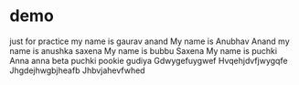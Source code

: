# demo
just for practice
my name is gaurav anand
My name is Anubhav Anand
my name is anushka saxena
My name is bubbu Saxena
My name is puchki Anna 
anna beta puchki pookie gudiya
Gdwygefuygwef
Hvqehjdvfjwygqfe
Jhgdejhwgbjheafb
Jhbvjahevfwhed


